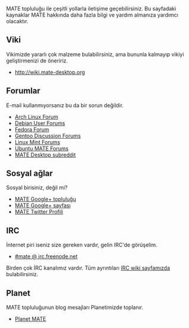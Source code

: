 <!--
.. link:
.. description:
.. tags: Forum,Viki,IRC,Planet
.. date: 2011-12-05 07:14:07
.. title: Topluluk
.. slug: community
-->

MATE topluluğu ile çeşitli yollarla iletişime geçebilirsiniz. Bu sayfadaki
kaynaklar MATE hakkında daha fazla bilgi ve yardım almanıza yardımcı olacaktır.

## Viki

Vikimizde yararlı çok malzeme bulabilirsiniz, ama bununla kalmayıp vikiyi
geliştirmenizi de öneririz.

  * <http://wiki.mate-desktop.org>

## Forumlar

E-mail kullanmıyorsanız bu da bir sorun değildir.

  * [Arch Linux Forum](https://bbs.archlinux.org/)
  * [Debian User Forums](http://forums.debian.net/)
  * [Fedora Forum](http://fedoraforum.org/)
  * [Gentoo Discussion Forums](https://forums.gentoo.org/)
  * [Linux Mint Forums](http://forums.linuxmint.com/)
  * [Ubuntu MATE Forums](https://ubuntu-mate.community)
  * [MATE Desktop subreddit](https://www.reddit.com/r/MATEDesktop)
  
## Sosyal ağlar

Sosyal birisiniz, değil mi?

  * [MATE Google+ topluluğu](https://plus.google.com/u/0/communities/103904770310171205536)
  * [MATE Google+ sayfası](https://plus.google.com/105251070079435964338/)
  * [MATE Twitter Profili](https://twitter.com/mate_desktop) 

## IRC

İnternet piri iseniz size gereken vardır, gelin IRC'de görüşelim.

  * [#mate @ irc.freenode.net](https://webchat.freenode.net/?channels=#mate)

Birden çok İRC kanalımız vardır. Tüm ayrıntıları [IRC wiki sayfamızda](http://wiki.mate-desktop.org/irc)
bulabilirsiniz.

## Planet

MATE topluluğunun blog mesajları Planetimizde toplanır.

  * [Planet MATE](http://planet.mate-desktop.org)

